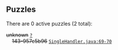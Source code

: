 ## Puzzles

There are 0 active puzzles (2 total):


<del>unknown</del> [`?`](../master/?)<br/>
&nbsp;&nbsp;&nbsp;&nbsp;<del>143-957c5b96</del> [`SingleHandler.java:69-70`](../master/src/main/java/com/jcabi/jdbc/SingleHandler.java#L69-L70)<br/>